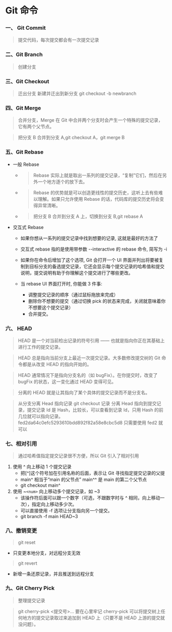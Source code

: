 # Git 命令

### 一、 Git Commit

> 提交代码，每次提交都会有一次提交记录

### 二、Git Branch

> 创建分支

### 三、Git Checkout

> 迁出分支 新建并迁出到新分支 git checkout -b newbranch

### 四、Git Merge

> 合并分支，Merge 在 Git 中合并两个分支时会产生一个特殊的提交记录，它有两个父节点。

> 把分支 B 合并到分支 A,git checkout A，git merge B

### 五、Git Rebase

- 一般 Rebase

  - > Rebase 实际上就是取出一系列的提交记录，“复制”它们，然后在另外一个地方逐个的放下去。
  - > Rebase 的优势就是可以创造更线性的提交历史，这听上去有些难以理解。如果只允许使用 Rebase 的话，代码库的提交历史将会变得异常清晰。
  - > 把分支 B 合并到分支 A 上，切换到分支 B,git rebase A

- 交互式 Rebase

  - 如果你想从一系列的提交记录中找到想要的记录, 这就是最好的方法了
  - 交互式 rebase 指的是使用带参数 --interactive 的 rebase 命令, 简写为 -i
  - 如果你在命令后增加了这个选项, Git 会打开一个 UI 界面并列出将要被复制到目标分支的备选提交记录，它还会显示每个提交记录的哈希值和提交说明，提交说明有助于你理解这个提交进行了哪些更改。
  - 当 rebase UI 界面打开时, 你能做 3 件事:

    - 调整提交记录的顺序（通过鼠标拖放来完成）
    - 删除你不想要的提交（通过切换 pick 的状态来完成，关闭就意味着你不想要这个提交记录）
    - 合并提交。

### 六、 HEAD

> HEAD 是一个对当前检出记录的符号引用 —— 也就是指向你正在其基础上进行工作的提交记录。

> HEAD 总是指向当前分支上最近一次提交记录。大多数修改提交树的 Git 命令都是从改变 HEAD 的指向开始的。

> HEAD 通常情况下是指向分支名的（如 bugFix）。在你提交时，改变了 bugFix 的状态，这一变化通过 HEAD 变得可见。

> 分离的 HEAD 就是让其指向了某个具体的提交记录而不是分支名。

> 从分支分离 Head 指向记录 git checkout 记录
> 分离 Head 指向到提交记录，提交记录 Id 是 Hash，比较长，可以查看到记录 Id，只用 Hash 的前几位就可以指向记录。
> fed2da64c0efc5293610bdd892f82a58e8cbc5d8 只需要使用 fed2 就可以

### 七、相对引用

> 通过哈希值指定提交记录很不方便，所以 Git 引入了相对引用

1. 使用 ^ 向上移动 1 个提交记录
   - 把[^]这个符号加在引用名称的后面，表示让 Git 寻找指定提交记录的父提
   - main^ 相当于“main 的父节点” main^^ 是 main 的第二个父节点
   - git checkout main^
2. 使用 ~`<num>` 向上移动多个提交记录，如 ~3
   - 该操作符后面可以跟一个数字（可选，不跟数字时与 ^ 相同，向上移动一次），指定向上移动多少次。
   - 可以直接使用 -f 选项让分支指向另一个提交。
   - git branch -f main HEAD~3

### 八、撤销变更

> git reset

- 只变更本地分支，对远程分支无效

> git revert

- 新增一条还原记录，并且推送到远程分支

### 九、Git Cherry Pick

> 整理提交记录

> git cherry-pick <提交号>...
> 要在心里牢记 cherry-pick 可以将提交树上任何地方的提交记录取过来追加到 HEAD 上（只要不是 HEAD 上游的提交就没问题）。
